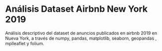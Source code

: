 # Análisis Dataset Airbnb New York 2019

Análisis descriptivo del dataset de anuncios publicados en airbnb 2019 en Nueva York, a través de numpy, pandas, matplotlib, seaborn, geopandas , mplleaflet y folium.
